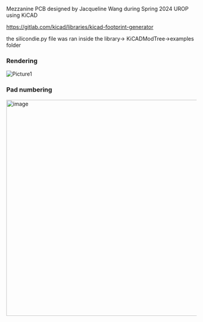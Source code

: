 Mezzanine PCB designed by Jacqueline Wang during Spring 2024 UROP using KiCAD

https://gitlab.com/kicad/libraries/kicad-footprint-generator

the silicondie.py file was ran inside the library-> KiCADModTree->examples folder
### Rendering
![Picture1](https://github.com/morganblevins/scanning-photocurrent-microscope/assets/75329182/406050aa-e689-4ab6-af97-d5a46c136d2f)

### Pad numbering
<img width="570" alt="image" src="https://github.com/morganblevins/scanning-photocurrent-microscope/assets/75329182/79d84950-5bc8-422f-8858-677257013ad2">
